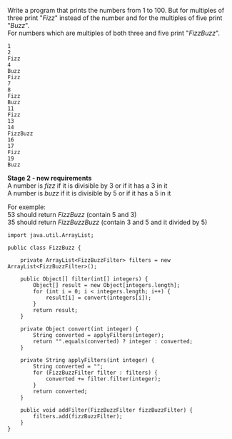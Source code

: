 
Write a program that prints the numbers from 1 to 100. But for multiples of three print "_Fizz_" instead of the number and for the multiples of five print "_Buzz_".  
For numbers which are multiples of both three and five print "_FizzBuzz_".

```
1
2
Fizz
4
Buzz
Fizz
7
8
Fizz
Buzz
11
Fizz
13
14
FizzBuzz
16
17
Fizz
19
Buzz
```

__Stage 2 - new requirements__  
A number is _fizz_ if it is divisible by 3 or if it has a 3 in it  
A number is _buzz_ if it is divisible by 5 or if it has a 5 in it  

For exemple:  
53 should return _FizzBuzz_ (contain 5 and 3)  
35 should return _FizzBuzzBuzz_ (contain 3 and 5 and it divided by 5)  

```
import java.util.ArrayList;

public class FizzBuzz {

    private ArrayList<FizzBuzzFilter> filters = new ArrayList<FizzBuzzFilter>();

    public Object[] filter(int[] integers) {
        Object[] result = new Object[integers.length];
        for (int i = 0; i < integers.length; i++) {
            result[i] = convert(integers[i]);
        }
        return result;
    }

    private Object convert(int integer) {
        String converted = applyFilters(integer);
        return "".equals(converted) ? integer : converted;
    }

    private String applyFilters(int integer) {
        String converted = "";
        for (FizzBuzzFilter filter : filters) {
            converted += filter.filter(integer);
        }
        return converted;
    }

    public void addFilter(FizzBuzzFilter fizzBuzzFilter) {
        filters.add(fizzBuzzFilter);
    }
}
```
